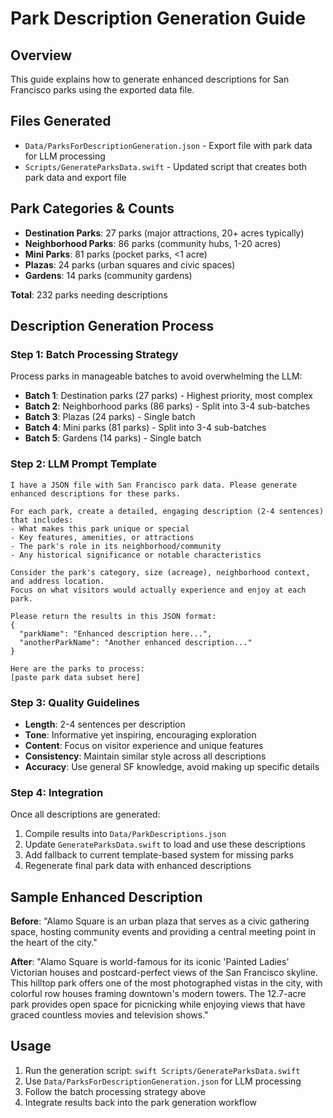 # Park Description Generation Guide

## Overview
This guide explains how to generate enhanced descriptions for San Francisco parks using the exported data file.

## Files Generated
- `Data/ParksForDescriptionGeneration.json` - Export file with park data for LLM processing
- `Scripts/GenerateParksData.swift` - Updated script that creates both park data and export file

## Park Categories & Counts
- **Destination Parks**: 27 parks (major attractions, 20+ acres typically)
- **Neighborhood Parks**: 86 parks (community hubs, 1-20 acres)
- **Mini Parks**: 81 parks (pocket parks, <1 acre)
- **Plazas**: 24 parks (urban squares and civic spaces)
- **Gardens**: 14 parks (community gardens)

**Total**: 232 parks needing descriptions

## Description Generation Process

### Step 1: Batch Processing Strategy
Process parks in manageable batches to avoid overwhelming the LLM:
- **Batch 1**: Destination parks (27 parks) - Highest priority, most complex
- **Batch 2**: Neighborhood parks (86 parks) - Split into 3-4 sub-batches
- **Batch 3**: Plazas (24 parks) - Single batch
- **Batch 4**: Mini parks (81 parks) - Split into 3-4 sub-batches  
- **Batch 5**: Gardens (14 parks) - Single batch

### Step 2: LLM Prompt Template
```
I have a JSON file with San Francisco park data. Please generate enhanced descriptions for these parks.

For each park, create a detailed, engaging description (2-4 sentences) that includes:
- What makes this park unique or special
- Key features, amenities, or attractions  
- The park's role in its neighborhood/community
- Any historical significance or notable characteristics

Consider the park's category, size (acreage), neighborhood context, and address location.
Focus on what visitors would actually experience and enjoy at each park.

Please return the results in this JSON format:
{
  "parkName": "Enhanced description here...",
  "anotherParkName": "Another enhanced description..."
}

Here are the parks to process:
[paste park data subset here]
```

### Step 3: Quality Guidelines
- **Length**: 2-4 sentences per description
- **Tone**: Informative yet inspiring, encouraging exploration
- **Content**: Focus on visitor experience and unique features
- **Consistency**: Maintain similar style across all descriptions
- **Accuracy**: Use general SF knowledge, avoid making up specific details

### Step 4: Integration
Once all descriptions are generated:
1. Compile results into `Data/ParkDescriptions.json`
2. Update `GenerateParksData.swift` to load and use these descriptions
3. Add fallback to current template-based system for missing parks
4. Regenerate final park data with enhanced descriptions

## Sample Enhanced Description
**Before**: "Alamo Square is an urban plaza that serves as a civic gathering space, hosting community events and providing a central meeting point in the heart of the city."

**After**: "Alamo Square is world-famous for its iconic 'Painted Ladies' Victorian houses and postcard-perfect views of the San Francisco skyline. This hilltop park offers one of the most photographed vistas in the city, with colorful row houses framing downtown's modern towers. The 12.7-acre park provides open space for picnicking while enjoying views that have graced countless movies and television shows."

## Usage
1. Run the generation script: `swift Scripts/GenerateParksData.swift`
2. Use `Data/ParksForDescriptionGeneration.json` for LLM processing
3. Follow the batch processing strategy above
4. Integrate results back into the park generation workflow